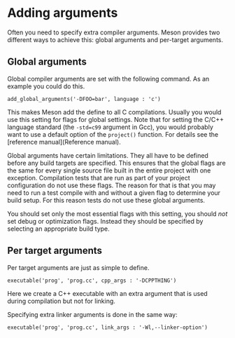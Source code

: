 # Adding arguments

Often you need to specify extra compiler arguments. Meson provides two different ways to achieve this: global arguments and per-target arguments.

Global arguments
--

Global compiler arguments are set with the following command. As an example you could do this.

```meson
add_global_arguments('-DFOO=bar', language : 'c')
```

This makes Meson add the define to all C compilations. Usually you would use this setting for flags for global settings. Note that for setting the C/C++ language standard (the `-std=c99` argument in Gcc), you would probably want to use a default option of the `project()` function. For details see the [reference manual](Reference manual).

Global arguments have certain limitations. They all have to be defined before any build targets are specified. This ensures that the global flags are the same for every single source file built in the entire project with one exception. Compilation tests that are run as part of your project configuration do not use these flags. The reason for that is that you may need to run a test compile with and without a given flag to determine your build setup. For this reason tests do not use these global arguments.

You should set only the most essential flags with this setting, you should *not* set debug or optimization flags. Instead they should be specified by selecting an appropriate build type.

Per target arguments
--

Per target arguments are just as simple to define.

```meson
executable('prog', 'prog.cc', cpp_args : '-DCPPTHING')
```

Here we create a C++ executable with an extra argument that is used during compilation but not for linking.

Specifying extra linker arguments is done in the same way:

```meson
executable('prog', 'prog.cc', link_args : '-Wl,--linker-option')
```
